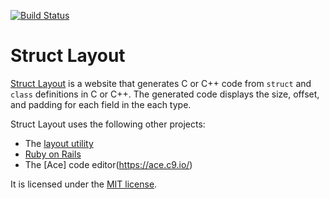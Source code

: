 [![Build Status](https://travis-ci.org/joshpeterson/structlayout.svg?branch=master)](https://travis-ci.org/joshpeterson/structlayout)

# Struct Layout
[Struct Layout](https://structlayout.herokuapp.com/) is a website that generates C
or C++ code from `struct` and `class` definitions in C or C++. The generated code
displays the size, offset, and padding for each field in the each type.

Struct Layout uses the following other projects:

* The [layout utility](https://github.com/joshpeterson/layout)
* [Ruby on Rails](http://rubyonrails.org/)
* The [Ace] code editor(https://ace.c9.io/)

It is licensed under the [MIT license](http://opensource.org/licenses/MIT).
